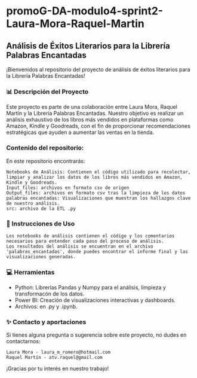 # promoG-DA-modulo4-sprint2-Laura-Mora-Raquel-Martin

## Análisis de Éxitos Literarios para la Librería Palabras Encantadas

¡Bienvenidos al repositorio del proyecto de análisis de éxitos literarios para la Librería Palabras Encantadas!


### 📊 Descripción del Proyecto

Este proyecto es parte de una colaboración entre Laura Mora, Raquel Martín y la Librería Palabras Encantadas. Nuestro objetivo es realizar un análisis exhaustivo de los libros más vendidos en plataformas como Amazon, Kindle y Goodreads, con el fin de proporcionar recomendaciones estratégicas que ayuden a aumentar las ventas en la tienda.


### Contenido del repositorio:

En este repositorio encontrarás:

    Notebooks de Análisis: Contienen el código utilizado para recolectar, limpiar y analizar los datos de los libros más vendidos en Amazon, Kindle y Goodreads.
    Input_files: archivos en formato csv de origen
    Output_files: archivos en formato csv tras la limpieza de los datos
    palabras encantadas: Visualizaciones que muestran los hallazgos clave de nuestro análisis.
    src: archivo de la ETL .py 


### 🏨 Instrucciones de Uso

    Los notebooks de análisis contienen el código y los comentarios necesarios para entender cada paso del proceso de análisis.
    Los resultados del análisis se encuentran en el archivo 'palabras_encantadas', donde puedes encontrar el informe final y las visualizaciones generadas.

### 💻 Herramientas
   
-	Python: Librerías Pandas y Numpy para el análisis, limpieza y transformacón de los datos.
-   Power BI: Creación de visualizaciones interactivas y dashboards.
-   Archivos: en .py y .ipynb.

### ✨ Contacto y aportaciones

Si tienes alguna pregunta o sugerencia sobre este proyecto, no dudes en contactarnos:

    Laura Mora - laura_m_romero@hotmail.com
    Raquel Martín - atv.raquel@gmail.com

¡Gracias por tu interés en nuestro trabajo!